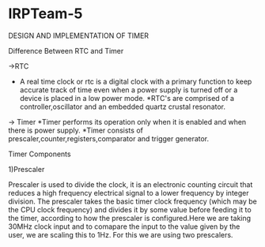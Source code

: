 # IRPTeam-5

DESIGN AND IMPLEMENTATION OF TIMER

Difference Between RTC and Timer


->RTC
* A real time clock or rtc is a digital clock with a primary function to keep accurate track of time even when a power supply is turned off or a device is placed in a low power mode.
*RTC's are comprised of a controller,oscillator and an embedded quartz crustal resonator.

-> Timer
*Timer performs its operation only when it is enabled and when there is power supply.
*Timer consists of prescaler,counter,registers,comparator and trigger generator.

Timer Components

1)Prescaler

Prescaler is used to divide the clock, it is an electronic counting circuit that reduces a high frequency electrical signal to a lower frequency by integer division. The prescaler takes the basic timer clock frequency (which may be the CPU clock frequency) and divides it by some value before feeding it to the timer, according to how the prescaler is configured.Here we are taking 30MHz clock  input and to comapare the input to the value given by the user, we are scaling this to 1Hz. For this we are using two prescalers.
